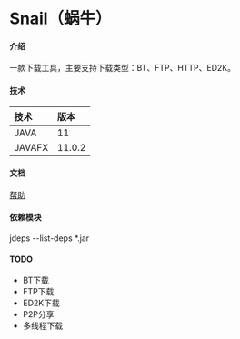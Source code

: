 # Snail（蜗牛）

#### 介绍
一款下载工具，主要支持下载类型：BT、FTP、HTTP、ED2K。

#### 技术
|技术|版本|
|:-|:-|
|JAVA|11|
|JAVAFX|11.0.2|

#### 文档
[帮助](https://gitee.com/acgist/snail/wikis/帮助)

#### 依赖模块
jdeps --list-deps *.jar

#### TODO
* BT下载
* FTP下载
* ED2K下载
* P2P分享
* 多线程下载
